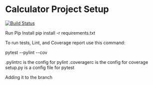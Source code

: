 # Calculator Project Setup
[![Build Status](https://app.travis-ci.com/dhruvshah1996/calc2.svg?branch=main)](https://app.travis-ci.com/dhruvshah1996/calc2)

Run Pip Install
pip install -r requirements.txt

To run tests, Lint, and Coverage report use this command:

pytest  --pylint --cov

.pylintrc is the config for pylint
.coveragerc is the config for coverage
setup.py is a config file for pytest

Adding it to the branch
